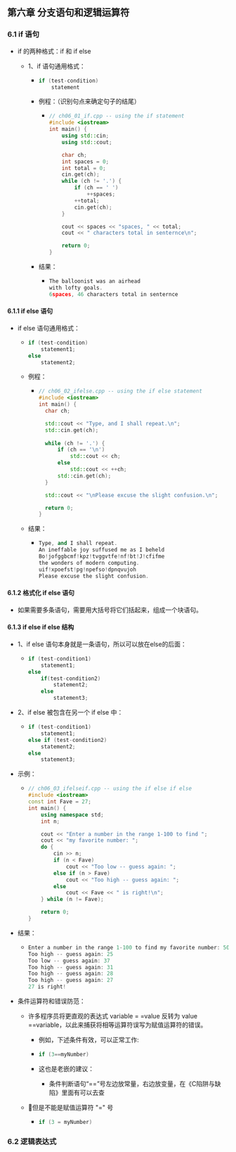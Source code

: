 ## 第六章 分支语句和逻辑运算符

### 6.1 if 语句

* if 的两种格式：if 和 if else

  * 1、if 语句通用格式：

    * ```c++
      if (test-condition)
          statement
      ```

    * 例程：（识别句点来确定句子的结尾）

      * ```c++
        // ch06_01_if.cpp -- using the if statement
        #include <iostream>
        int main() {
        	using std::cin;
        	using std::cout;
        
        	char ch;
        	int spaces = 0;
        	int total = 0;
        	cin.get(ch);
        	while (ch != '.') {
        		if (ch == ' ')
        			++spaces;
        		++total;
        		cin.get(ch);
        	}
        
        	cout << spaces << "spaces, " << total;
        	cout << " characters total in senternce\n";
        
        	return 0;
        }
        ```

    * 结果：

      * ```c++
        The balloonist was an airhead
        with lofty goals.
        6spaces, 46 characters total in senternce
        ```



#### 6.1.1 if else 语句

* if else 语句通用格式：

  * ```c++
    if (test-condition)
        statement1;
    else
        statement2;
    ```

  * 例程：

    * ```c++
      // ch06_02_ifelse.cpp -- using the if else statement
      #include <iostream>
      int main() {
      	char ch;
      
      	std::cout << "Type, and I shall repeat.\n";
      	std::cin.get(ch);
      	
      	while (ch != '.') {
      		if (ch == '\n')
      			std::cout << ch;
      		else
      			std::cout << ++ch;
      		std::cin.get(ch);
      	}
      
      	std::cout << "\nPlease excuse the slight confusion.\n";
      
      	return 0;
      }
      ```

  * 结果：

    * ```c++
      Type, and I shall repeat.
      An ineffable joy suffused me as I beheld
      Bo!jofggbcmf!kpz!tvggvtfe!nf!bt!J!cfifme
      the wonders of modern computing.
      uif!xpoefst!pg!npefso!dpnqvujoh
      Please excuse the slight confusion.
      ```



#### 6.1.2 格式化 if else 语句

* 如果需要多条语句，需要用大括号将它们括起来，组成一个块语句。



#### 6.1.3 if else if else 结构

* 1、if else 语句本身就是一条语句，所以可以放在else的后面：

  * ```c++
    if (test-condition1)
        statement1;
    else
        if(test-condition2)
            statement2;
    	else
            statement3;
    ```

* 2、if else 被包含在另一个 if else 中：

  * ```c++
    if (test-condition1)
        statement1;
    else if (test-condition2)
        statement2;
    else
        statement3;
    ```

* 示例：

  * ```c++
    // ch06_03_ifelseif.cpp -- using the if else if else
    #include <iostream>
    const int Fave = 27;
    int main() {
    	using namespace std;
    	int n;
    
    	cout << "Enter a number in the range 1-100 to find ";
    	cout << "my favorite number: ";
    	do {
    		cin >> n;
    		if (n < Fave)
    			cout << "Too low -- guess again: ";
    		else if (n > Fave)
    			cout << "Too high -- guess again: ";
    		else
    			cout << Fave << " is right!\n";
    	} while (n != Fave);
    
    	return 0;
    }
    ```

* 结果：

  * ```c++
    Enter a number in the range 1-100 to find my favorite number: 50
    Too high -- guess again: 25
    Too low -- guess again: 37
    Too high -- guess again: 31
    Too high -- guess again: 28
    Too high -- guess again: 27
    27 is right!
    ```

* 条件运算符和错误防范：

  * 许多程序员将更直观的表达式 variable = =value 反转为 value ==variable，以此来捕获将相等运算符误写为赋值运算符的错误。

    * 例如，下述条件有效，可以正常工作:

    * ```c++
      if (3==myNumber)
      ```

    * 这也是老嵌的建议：

      * 条件判断语句“==”号左边放常量，右边放变量，在《C陷阱与缺陷》里面有可以去查

  * 📌但是不能是赋值运算符 "=" 号

    * ```c++
      if (3 = myNumber)
      ```



### 6.2 逻辑表达式
